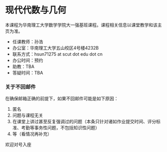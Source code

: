 # 现代代数与几何

本课程为华南理工大学数学学院大一强基班课程。课程相关信息以课堂教学和该主页为准。

* 任课教师：孙浩
* 办公室：华南理工大学五山校区4号楼4232B
* 联系方式：hsun71275 at scut dot edu dot cn
* 办公时间：预约
* 助教：TBA
* 答疑时间：TBA





### 关于不回邮件

在确保邮箱正确的前提下，如果不回邮件可能是如下原因：
1. 匿名
2. 问题与课程无关
3. 在课堂上讲过甚至反复强调过的问题（本条只针对诸如作业提交时间、评分标准、考勤等事务性问题，不包括知识性问题）
4. 等（看情况再补充）

欢迎对号入座
